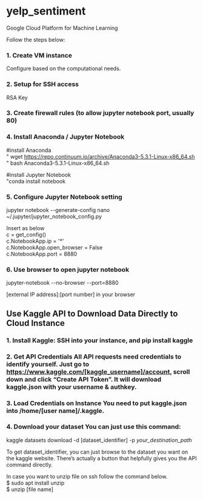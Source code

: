 # yelp_sentiment


Google Cloud Platform for Machine Learning

Follow the steps below:
### 1. Create VM instance
Configure based on the computational needs.

### 2. Setup for SSH access
RSA Key

### 3. Create firewall rules (to allow jupyter notebook port, usually 80)

### 4. Install Anaconda / Jupyter Notebook

#install Anaconda<br>
" wget https://repo.continuum.io/archive/Anaconda3-5.3.1-Linux-x86_64.sh <br>
" bash Anaconda3-5.3.1-Linux-x86_64.sh

#install Jupyter Notebook<br>
"conda install notebook

### 5. Configure Jupyter Notebook setting

jupyter notebook --generate-config 
nano ~/.jupyter/jupyter_notebook_config.py

Insert as below <br>
c = get_config()<br>
c.NotebookApp.ip = '*'<br>
c.NotebookApp.open_browser = False<br>
c.NotebookApp.port = 8880<br>

### 6. Use browser to open jupyter notebook

jupyter-notebook --no-browser --port=8880

[external IP address]:[port number] in your browser



## Use Kaggle API to Download Data Directly to Cloud Instance

### 1. Install Kaggle: SSH into your instance, and pip install kaggle <br>
### 2. Get API Credentials All API requests need credentials to identify yourself. Just go to https://www.kaggle.com/[kaggle_username]/account, scroll down and click “Create API Token”. It will download kaggle.json with your username & authkey.<br>
### 3. Load Credentials on Instance You need to put kaggle.json into /home/[user name]/.kaggle.<br>
### 4. Download your dataset You can just use this command:<br>
kaggle datasets download -d [dataset_identifier] -p *your_destination_path*

To get dataset_identifier, you can just browse to the dataset you want on the kaggle website. 
There’s actually a button that helpfully gives you the API command directly.


In case you want to unzip file on ssh follow the command below.<br>
$ sudo apt install unzip<br>
$ unzip [file name]<br>



